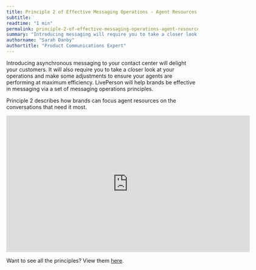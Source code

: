 ```yaml
---
title: Principle 2 of Effective Messaging Operations - Agent Resources
subtitle:
readtime: "1 min"
permalink: principle-2-of-effective-messaging-operations-agent-resources.html
summary: "Introducing messaging will require you to take a closer look at your operations and how to focus agent resources on the conversations that need it most."
authorname: "Sarah Danby"
authortitle: "Product Communications Expert"
---
```




Introducing asynchronous messaging to your contact center will delight your customers. It will also require you to take a closer look at your operations and make some adjustments to ensure your agents are performing at maximum efficiency. LivePerson will help brands be effective in messaging via a set of messaging operations principles.

Principle 2 describes how brands can focus agent resources on the conversations that need it most.


<div style="display: block; position: relative; max-width: 100%;"><div class="iframecontainer"><iframe src="https://player.vimeo.com/video/241513020" width="640" height="360" frameborder="0" webkitallowfullscreen mozallowfullscreen allowfullscreen></iframe></div></div>


Want to see all the principles? View them [here](/principles-for-effective-messaging-operations.html).
